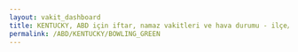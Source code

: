 ```yaml
---
layout: vakit_dashboard
title: KENTUCKY, ABD için iftar, namaz vakitleri ve hava durumu - ilçe/eyalet seç
permalink: /ABD/KENTUCKY/BOWLING_GREEN
---
```


<script type="text/javascript">
  var GLOBAL_COUNTRY = 'ABD';
  var GLOBAL_CITY = 'KENTUCKY';
  var GLOBAL_STATE = 'BOWLING_GREEN';
  var lat = 72;
  var lon = 21;
</script>
